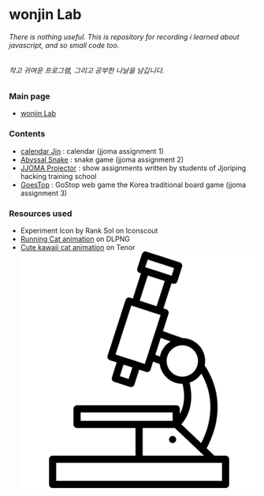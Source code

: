 # wonjin Lab



###### There is nothing useful. This is repository for recording i learned about javascript, and so small code too.
###### 작고 귀여운 프로그램, 그리고 공부한 나날을 남깁니다.

### Main page
* [wonjin Lab](https://lab.wonj.in)

### Contents
* [calendar Jin](https://lab.wonj.in/calendarJin/) : calendar (jjoma assignment 1)
* [Abyssal Snake](https://lab.wonj.in/AbyssalSnake/) : snake game (jjoma assignment 2)
* [JJOMA Projector](https://lab.wonj.in/jjomaProjector/) : show assignments written by students of Jjoriping hacking training school
* [GoesTop](https://lab.wonj.in/GoesTop/) : GoStop web game the Korea traditional board game (jjoma assignment 3)

### Resources used
* Experiment Icon by Rank Sol on Iconscout
* [Running Cat animation](https://dlpng.com/png/1493191) on DLPNG
* [Cute kawaii cat animation](https://tenor.com/view/cute-kawaii-kitty-cat-transparent-gif-5588862) on Tenor
![logo](./res/logo.png)